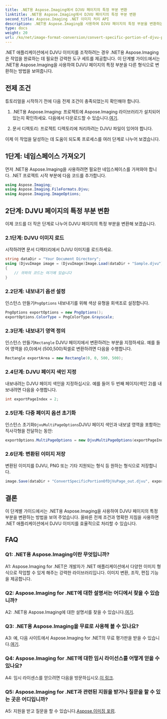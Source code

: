 ```yaml
---
title: .NET용 Aspose.Imaging에서 DJVU 페이지의 특정 부분 변환
linktitle: .NET용 Aspose.Imaging에서 DJVU 페이지의 특정 부분 변환
second_title: Aspose.Imaging .NET 이미지 처리 API
description: .NET용 Aspose.Imaging을 사용하여 DJVU 페이지의 특정 부분을 변환하는 방법을 알아보세요. 단계별 가이드를 따르세요.
type: docs
weight: 20
url: /ko/net/image-format-conversion/convert-specific-portion-of-djvu-page/
---
```

.NET 애플리케이션에서 DJVU 이미지를 조작하려는 경우 .NET용 Aspose.Imaging은 작업을 완료하는 데 필요한 강력한 도구 세트를 제공합니다. 이 단계별 가이드에서는 .NET용 Aspose.Imaging을 사용하여 DJVU 페이지의 특정 부분을 다른 형식으로 변환하는 방법을 보여줍니다.

## 전제 조건

튜토리얼을 시작하기 전에 다음 전제 조건이 충족되었는지 확인해야 합니다.

1.  .NET용 Aspose.Imaging: 프로젝트에 Aspose.Imaging 라이브러리가 설치되어 있는지 확인하세요. 다음에서 다운로드할 수 있습니다.[여기](https://releases.aspose.com/imaging/net/).

2. 문서 디렉토리: 프로젝트 디렉토리에 처리하려는 DJVU 파일이 있어야 합니다.

이제 이 작업을 달성하는 데 도움이 되도록 프로세스를 여러 단계로 나누어 보겠습니다.

## 1단계: 네임스페이스 가져오기

먼저 .NET용 Aspose.Imaging을 사용하려면 필요한 네임스페이스를 가져와야 합니다. .NET 프로젝트 시작 부분에 다음 코드를 추가합니다.

```csharp
using Aspose.Imaging;
using Aspose.Imaging.FileFormats.Djvu;
using Aspose.Imaging.ImageOptions;
```

## 2단계: DJVU 페이지의 특정 부분 변환

이제 코드를 더 작은 단계로 나누어 DJVU 페이지의 특정 부분을 변환해 보겠습니다.

### 2.1단계: DJVU 이미지 로드

시작하려면 문서 디렉터리에서 DJVU 이미지를 로드하세요.

```csharp
string dataDir = "Your Document Directory";
using (DjvuImage image = (DjvuImage)Image.Load(dataDir + "Sample.djvu"))
{
    // 귀하의 코드는 여기에 있습니다
}
```

### 2.2단계: 내보내기 옵션 설정

 인스턴스 만들기`PngOptions` 내보내기를 위해 색상 유형을 회색조로 설정합니다.

```csharp
PngOptions exportOptions = new PngOptions();
exportOptions.ColorType = PngColorType.Grayscale;
```

### 2.3단계: 내보내기 영역 정의

 인스턴스 만들기`Rectangle` DJVU 페이지에서 변환하려는 부분을 지정하세요. 예를 들어 영역을 (0,0)에서 (500,500)픽셀로 변환하려면 다음을 수행합니다.

```csharp
Rectangle exportArea = new Rectangle(0, 0, 500, 500);
```

### 2.4단계: DJVU 페이지 색인 지정

내보내려는 DJVU 페이지 색인을 지정하십시오. 예를 들어 두 번째 페이지(색인 2)를 내보내려면 다음을 수행합니다.

```csharp
int exportPageIndex = 2;
```

### 2.5단계: 다중 페이지 옵션 초기화

 인스턴스 초기화`DjvuMultiPageOptions`DJVU 페이지 색인과 내보낼 영역을 포함하는 직사각형을 전달하는 동안:

```csharp
exportOptions.MultiPageOptions = new DjvuMultiPageOptions(exportPageIndex, exportArea);
```

### 2.6단계: 변환된 이미지 저장

변환된 이미지를 DJVU, PNG 또는 기타 지원되는 형식 등 원하는 형식으로 저장합니다.

```csharp
image.Save(dataDir + "ConvertSpecificPortionOfDjVuPage_out.djvu", exportOptions);
```

## 결론

이 단계별 가이드에서는 .NET용 Aspose.Imaging을 사용하여 DJVU 페이지의 특정 부분을 변환하는 방법을 보여 주었습니다. 올바른 전제 조건과 명확한 지침을 사용하면 .NET 애플리케이션에서 DJVU 이미지를 효율적으로 처리할 수 있습니다.

## FAQ

### Q1: .NET용 Aspose.Imaging이란 무엇입니까?

A1: Aspose.Imaging for .NET은 개발자가 .NET 애플리케이션에서 다양한 이미지 형식으로 작업할 수 있게 해주는 강력한 라이브러리입니다. 이미지 변환, 조작, 편집 기능을 제공합니다.

### Q2: Aspose.Imaging for .NET에 대한 설명서는 어디에서 찾을 수 있습니까?

 A2: .NET용 Aspose.Imaging에 대한 설명서를 찾을 수 있습니다.[여기](https://reference.aspose.com/imaging/net/).

### Q3: .NET용 Aspose.Imaging을 무료로 사용해 볼 수 있나요?

 A3: 예, 다음 사이트에서 Aspose.Imaging for .NET의 무료 평가판을 받을 수 있습니다.[여기](https://releases.aspose.com/).

### Q4: Aspose.Imaging for .NET에 대한 임시 라이선스를 어떻게 얻을 수 있나요?

 A4: 임시 라이센스를 얻으려면 다음을 방문하십시오.[이 링크](https://purchase.aspose.com/temporary-license/).

### Q5: Aspose.Imaging for .NET과 관련된 지원을 받거나 질문을 할 수 있는 곳은 어디입니까?

 A5: 지원을 받고 질문을 할 수 있습니다.[Aspose.이미징 포럼](https://forum.aspose.com/).